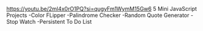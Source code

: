 https://youtu.be/2ml4x0rO1PQ?si=qugyFm1WymM15Gw6
5 Mini JavaScript Projects
-Color FLipper
-Palindrome Checker
-Random Quote Generator
-Stop Watch
-Persistent To Do List
